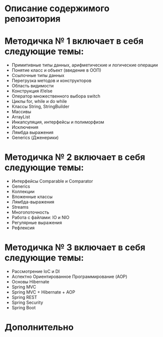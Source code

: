 # Описание содержимого репозитория
# Методичка № 1 включает в себя следующие темы:
- Примитивные типы данных, арифметические и логические операции
- Понятие класс и объект (введение в ООП)
- Ссылочные типы данных
- Перегрузка методов и конструкторов
- Область видимости
- Конструкция if/else
- Оператор множественного выбора switch
- Циклы for, while и do while
- Классы String, StringBuilder
- Массивы
- ArrayList
- Инкапсуляция, интерфейсы и полиморфизм
- Исключения
- Лямбда выражения
- Generics (Дженерики)

# Методичка № 2 включает в себя следующие темы:
- Интерфейсы Comparable и Comparator
- Generics
- Коллекции
- Вложенные классы
- Лямбда-выражения
- Streams
- Многопоточность
- Работа с файлами: IO и NIO
- Регулярные выражения
- Рефлексия

# Методичка № 3 включает в себя следующие темы:
- Рассмотрение IoC и DI
- Аспектно Ориентированное Программирование (AOP)
- Основы Hibernate
- Spring MVC
- Spring MVC + Hibernate + AOP
- Spring REST
- Spring Security
- Spring Boot
# Дополнительно
<template>
  <v-dialog v-model="isSummaryTableDialogVisible" width="1400px" persistent>
    <v-card>
      <v-card-title class="pa-0 mx-0">
        <DialogHeader
          headerTitle="Сводная таблица отклонений"
          @closeDialog="closeSummaryTableDialog()"
        />
      </v-card-title>

      <!-- Быстрые фильтры (Chip) -->
      <v-card-text class="pt-4 pb-2">
        <div class="d-flex align-center mb-2">
          <span class="text-caption text--secondary">
            Активные фильтры: {{ activeFilters.length }}
          </span>
          <v-btn 
            v-if="activeFilters.length > 0"
            small 
            text 
            @click="activeFilters = []"
            class="ml-2"
          >
            Сбросить все
          </v-btn>
        </div>
        <div class="filter-chips">
          <v-chip
            v-for="filter in quickFilters"
            :key="filter.value"
            class="ma-1"
            :color="activeFilters.includes(filter.value) ? 'primary' : 'default'"
            @click="toggleFilter(filter.value)"
          >
            {{ filter.text }}
          </v-chip>
        </div>
      </v-card-text>

      <!-- Основная таблица -->
      <v-data-table
        :headers="tableHeaders"
        :items="filteredStructures"
        :items-per-page="10"
        :loading="loading"
        :server-items-length="totalStructures"
        :options.sync="pagination"
        disable-sort
        class="table-gtm-elements pl-5 pr-6 v-data-table elevation-1"
      >
        <!-- Кастомный шаблон для иконок статусов -->
        <template v-slot:item.calculations="{ item }">
          <v-icon
            v-if="item.calculations !== null"
            :color="item.calculations ? 'success' : 'error'"
          >
            {{ item.calculations ? 'mdi-check' : 'mdi-close' }}
          </v-icon>
          <span v-else>-</span>
        </template>

        <template v-slot:item.dm="{ item }">
          <v-icon
            v-if="item.dm !== null"
            :color="item.dm ? 'success' : 'error'"
          >
            {{ item.dm ? 'mdi-check' : 'mdi-close' }}
          </v-icon>
          <span v-else>-</span>
        </template>

        <template v-slot:item.ts="{ item }">
          <v-icon
            v-if="item.ts !== null"
            :color="item.ts ? 'success' : 'error'"
          >
            {{ item.ts ? 'mdi-check' : 'mdi-close' }}
          </v-icon>
          <span v-else>-</span>
        </template>

        <!-- Шаблон для объекта с гиперссылкой -->
        <template v-slot:item.object="{ item }">
          <a
            href="#"
            class="object-link"
            @click.prevent="navigateToStructure(item)"
          >
            {{ item.object }}
          </a>
        </template>

        <!-- Состояние загрузки -->
        <template v-slot:loading>
          <v-row justify="center" align="center">
            <v-col cols="12" class="text-center">
              <v-progress-circular
                indeterminate
                color="primary"
              ></v-progress-circular>
              <div class="mt-2">Загрузка данных...</div>
            </v-col>
          </v-row>
        </template>

        <!-- Состояние пустой таблицы -->
        <template v-slot:no-data>
          <v-row justify="center" align="center" class="py-8">
            <v-col cols="12" class="text-center">
              <v-icon size="64" color="grey lighten-1">mdi-alert-circle-outline</v-icon>
              <div class="mt-2 text-h6">Нет сооружений с отклонениями</div>
              <div class="text-body-1 text--secondary">
                Все сооружения соответствуют требованиям или данные отсутствуют
              </div>
            </v-col>
          </v-row>
        </template>
      </v-data-table>

      <v-card-actions class="shadow-for-card-actions">
        <v-spacer />
        <v-btn
          depressed
          class="close-dialog-btn"
          @click="closeSummaryTableDialog()"
          color="cancelBtn"
        >
          Закрыть
        </v-btn>
      </v-card-actions>
    </v-card>
  </v-dialog>
</template>

<script>
import DialogHeader from "@/components/Dialogs/Components/DialogHeader";
import scssVar from "@/styles/exportVarToJs.scss";
import { mapMutations } from "vuex";

export default {
  name: "SummaryTableDialog",
  components: {
    DialogHeader,
  },

  data() {
    return {
      loading: false,
      structures: [], // Исходные данные с бэка
      activeFilters: [], // Активные фильтры
      pagination: {},
      totalStructures: 0,

      // Быстрые фильтры
      quickFilters: [
        { text: 'С отклонениями в расчетах', value: 'calculations_error' },
        { text: 'С отклонениями по ДМ', value: 'dm_error' },
        { text: 'С отклонениями по ТС', value: 'ts_error' },
        { text: 'Только с полными данными', value: 'complete_data' },
      ],

      // Заголовки таблицы
      tableHeaders: [
        {
          text: "Месторождение",
          value: "field",
          width: "15%",
          class: "pl-6",
        },
        {
          text: "Площадка",
          value: "site",
          width: "15%",
        },
        {
          text: "Объект",
          value: "object",
          width: "25%",
        },
        {
          text: "Расчеты",
          value: "calculations",
          align: "center",
          width: "10%",
        },
        {
          text: "ДМ",
          value: "dm",
          align: "center",
          width: "10%",
        },
        {
          text: "ТС",
          value: "ts",
          align: "center",
          width: "10%",
        },
      ],
    };
  },

  computed: {
    isSummaryTableDialogVisible: {
      get() {
        return this.$store.state.dialogs.isSummaryTableDialogVisible;
      },
      set(value) {
        this.$store.commit("updateIsSummaryTableDialogVisible", value);
      },
    },

    // Фильтрованные сооружения
    filteredStructures() {
      let filtered = this.structures;

      // 1. Исключаем сооружения без данных по всем параметрам
      filtered = filtered.filter(item => 
        item.calculations !== null || 
        item.dm !== null || 
        item.ts !== null
      );

      // 2. Исключаем сооружения без отклонений (только те, у которых есть хотя бы одно отклонение)
      filtered = filtered.filter(item => 
        item.calculations === false || 
        item.dm === false || 
        item.ts === false
      );

      // 3. Применяем активные фильтры
      this.activeFilters.forEach(filter => {
        switch (filter) {
          case 'calculations_error':
            filtered = filtered.filter(item => item.calculations === false);
            break;
          case 'dm_error':
            filtered = filtered.filter(item => item.dm === false);
            break;
          case 'ts_error':
            filtered = filtered.filter(item => item.ts === false);
            break;
          case 'complete_data':
            filtered = filtered.filter(item => 
              item.calculations !== null && 
              item.dm !== null && 
              item.ts !== null
            );
            break;
        }
      });

      return filtered;
    }
  },

  methods: {
    ...mapMutations(["setSnack"]),

    /**
     * Закрытие диалогового окна сводной таблицы
     */
    closeSummaryTableDialog() {
      this.isSummaryTableDialogVisible = false;
    },

    /**
     * Загрузка данных с бэкенда
     */
    async loadStructuresData() {
      // Таймаут для защиты от бесконечной загрузки
      const timeoutPromise = new Promise((_, reject) => 
        setTimeout(() => reject(new Error('Timeout')), 30000)
      );

      this.loading = true;
      try {
        const apiPromise = this.$api.get('/api/structures/deviations');
        const response = await Promise.race([apiPromise, timeoutPromise]);
        
        // Валидация и преобразование данных
        const validData = response.data.filter(item => this.validateStructureData(item));
        
        this.structures = validData.map(item => ({
          id: item.id,
          field: item.license_area || item.field,
          site: item.project || item.site,
          object: item.building || item.picket_pipeline || item.object,
          calculations: this.parseCalculationStatus(item.calculation_status),
          dm: this.parseDMStatus(item.dm_data),
          ts: this.parseTSStatus(item.ts_status),
          // Дополнительные данные для навигации
          structureId: item.structure_id,
          projectId: item.project_id
        }));

        this.totalStructures = this.structures.length;

      } catch (error) {
        console.error('Ошибка загрузки данных:', error);
        let message = 'Ошибка загрузки данных таблицы';
        
        if (error.message === 'Timeout') {
          message = 'Превышено время ожидания загрузки данных';
        } else if (error.response?.status === 404) {
          message = 'Данные не найдены';
        } else if (error.response?.status >= 500) {
          message = 'Ошибка сервера. Попробуйте позже';
        }
        
        this.setSnack({
          message,
          color: 'error'
        });
      } finally {
        this.loading = false;
      }
    },

    /**
     * Валидация данных сооружения
     */
    validateStructureData(data) {
      const requiredFields = ['id', 'field', 'site', 'object'];
      return requiredFields.every(field => data[field] != null);
    },

    /**
     * Парсинг статуса расчетов
     */
    parseCalculationStatus(status) {
      if (status === undefined || status === null) return null;
      
      // Уточнить у бэкенда возможные статусы
      const successStatuses = ['success', 'completed', 'ok', true];
      const errorStatuses = ['error', 'failed', 'deviation', false];
      
      if (successStatuses.includes(status)) return true;
      if (errorStatuses.includes(status)) return false;
      
      return null; // Неизвестный статус
    },

    /**
     * Парсинг статуса ДМ
     */
    parseDMStatus(dmData) {
      if (!dmData || dmData.length === 0) return null;
      
      // Анализируем сводную таблицу по ДМ
      // Предполагаем, что есть отклонения если хотя бы одна запись имеет отклонение
      const hasDeviations = dmData.some(record => 
        record.has_deviation === true || 
        record.status === 'error' ||
        record.deviation_count > 0 ||
        record.is_deviated === true
      );
      return !hasDeviations; // true - всё ок, false - есть отклонения
    },

    /**
     * Парсинг статуса ТС
     */
    parseTSStatus(tsData) {
      if (!tsData || tsData.length === 0) return null;
      
      // Анализируем поле "статус" в сводной таблице по ТС
      const hasDeviations = tsData.some(record => 
        record.status === 'error' || 
        record.status === 'deviation' ||
        record.has_issues === true ||
        record.is_problematic === true
      );
      return !hasDeviations; // true - всё ок, false - есть отклонения
    },

    /**
     * Переключение фильтра
     */
    toggleFilter(filterValue) {
      const index = this.activeFilters.indexOf(filterValue);
      if (index > -1) {
        this.activeFilters.splice(index, 1);
      } else {
        this.activeFilters.push(filterValue);
      }
    },

    /**
     * Навигация к карточке сооружения
     */
    navigateToStructure(structure) {
      try {
        // TODO: Реализовать навигацию к карточке сооружения
        // Это может быть переход по маршруту или открытие другого диалога
        console.log('Переход к сооружению:', structure);
        
        // Пример навигации:
        if (structure.structureId) {
          // this.$router.push(`/structure/${structure.structureId}`);
          // или
          // this.$emit('openStructureCard', structure);
        }
        
        this.setSnack({
          message: `Переход к объекту: ${structure.object}`,
          color: 'info'
        });
      } catch (error) {
        console.error('Ошибка навигации:', error);
        this.setSnack({
          message: 'Ошибка перехода к объекту',
          color: 'error'
        });
      }
    }
  },

  watch: {
    isSummaryTableDialogVisible(newVal) {
      if (newVal) {
        this.loadStructuresData();
      } else {
        // Сбрасываем фильтры при закрытии
        this.activeFilters = [];
        this.pagination = {};
      }
    }
  }
};
</script>

<style lang="scss" scoped>
.table-gtm-elements ::v-deep tr > td:first-child {
  padding-left: 24px;
}

.filter-chips {
  display: flex;
  flex-wrap: wrap;
  gap: 8px;
}

.object-link {
  color: var(--v-info-base);
  text-decoration: underline;
  cursor: pointer;
  
  &:hover {
    color: var(--v-primary-darken1);
    text-decoration: none;
  }
}

.link-icon {
  vertical-align: middle;
}

.disabled-link {
  color: rgba(0, 0, 0, 0.26) !important;
  pointer-events: none;
  cursor: default;
  text-decoration: none;
  fill: rgba(0, 0, 0, 0.26) !important;
}

.v-data-table ::v-deep th {
  border-bottom: 2px solid #e0e0e0 !important;
  height: 44px !important;
  font-weight: 600;
  background-color: #f5f5f5;
}

.v-data-table ::v-deep td {
  border-bottom: 1px solid #e0e0e0 !important;
  height: 52px;
}

.v-data-table ::v-deep tbody tr:hover {
  background-color: #f8f9fa;
}

.download-btn {
  width: 116px;
  height: 40px;
  color: #fff;
}

// Стили для иконок статусов
.v-icon.success {
  color: #4caf50;
}

.v-icon.error {
  color: #f44336;
}

// Стили для состояния пустой таблицы
.v-data-table ::v-deep .v-data-table__empty-wrapper {
  background-color: #fafafa;
}
</style>
